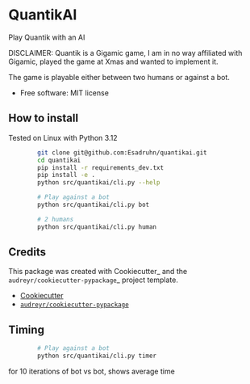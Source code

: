 
QuantikAI
=========

Play Quantik with an AI

DISCLAIMER: Quantik is a Gigamic game, I am in no way affiliated with Gigamic, played the game at Xmas and wanted to implement it.

The game is playable either between two humans or against a bot.


* Free software: MIT license

How to install
---------------

Tested on Linux with Python 3.12

```bash
        git clone git@github.com:Esadruhn/quantikai.git
        cd quantikai
        pip install -r requirements_dev.txt
        pip install -e .
        python src/quantikai/cli.py --help

        # Play against a bot
        python src/quantikai/cli.py bot

        # 2 humans
        python src/quantikai/cli.py human
```

Credits
-------

This package was created with Cookiecutter_ and the `audreyr/cookiecutter-pypackage`_ project template.

- [Cookiecutter](https://github.com/audreyr/cookiecutter)
- [`audreyr/cookiecutter-pypackage`](https://github.com/audreyr/cookiecutter-pypackage)

Timing
------

```bash
        # Play against a bot
        python src/quantikai/cli.py timer
```
for 10 iterations of bot vs bot, shows average time